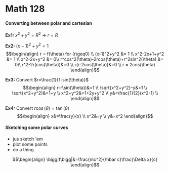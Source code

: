 # Math 128


#### Converting between polar and cartesian
__Ex1:__ $x^2+y^2=R^2$ => $r=R$  

__Ex2:__ $(x-1)^2+y^2=1$
$$\begin{align}
r = f(\theta) for (r\geq0) \\
(x-1)^2+y^2 &= 1 \\
x^2-2x+1+y^2 &= 1 \\
x^2-2x+y^2 &= 0\\
r^cos^2(\theta)-2rcos(\theta)+r^2sin^2(\theta) &= 0\\
r^2-2r(cos(\theta))&=0 \\
r(r-2cos(\theta))&=0 \\
r = 2cos(\theta)
\end{align}$$

__Ex3:__ Convert $r=\frac{1}{1-sin(\theta)}$
$$\begin{align}
r-r\sin(\theta))&=1 \\
\sqrt{x^2+y^2}-y&=1 \\
\sqrt{x^2+y^2}&=1+y \\
x^2+y^2&=1+2y+y^2 \\
y&=\frac{1}{2}(x^2-1) \\
\end{align}$$

__Ex4:__ Convert $r\cos(\theta)=\tan(\theta)$
$$\begin{align}
x&=\frac{y}{x} \\
x^2&=y \\
y&=x^2
\end{align}$$

#### Sketching some polar curves
  * jus sketch 'em
  * plot some points
  * do a thing

$$\begin{align}
\bigg|t\bigg|&=\frac{mc^2}{\hbar c}\frac{\Delta x}{c}
\end{align}$$
